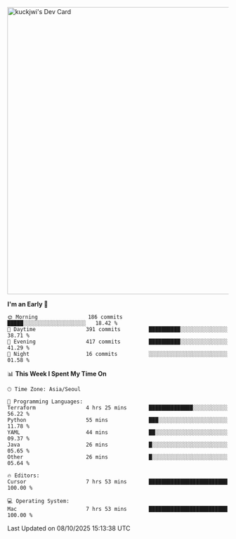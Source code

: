 <a href="https://app.daily.dev/kuckhwancho"><img src="https://api.daily.dev/devcards/v2/efef39c8028947428b3c0b486b9cd9b6.png?r=iz2&type=wide" width="652" alt="kuckjwi's Dev Card"/></a>

<!--START_SECTION:waka-->
**I'm an Early 🐤** 

```text
🌞 Morning                186 commits         █████░░░░░░░░░░░░░░░░░░░░   18.42 % 
🌆 Daytime                391 commits         ██████████░░░░░░░░░░░░░░░   38.71 % 
🌃 Evening                417 commits         ██████████░░░░░░░░░░░░░░░   41.29 % 
🌙 Night                  16 commits          ░░░░░░░░░░░░░░░░░░░░░░░░░   01.58 % 
```


📊 **This Week I Spent My Time On** 

```text
🕑︎ Time Zone: Asia/Seoul

💬 Programming Languages: 
Terraform                4 hrs 25 mins       ██████████████░░░░░░░░░░░   56.22 % 
Python                   55 mins             ███░░░░░░░░░░░░░░░░░░░░░░   11.78 % 
YAML                     44 mins             ██░░░░░░░░░░░░░░░░░░░░░░░   09.37 % 
Java                     26 mins             █░░░░░░░░░░░░░░░░░░░░░░░░   05.65 % 
Other                    26 mins             █░░░░░░░░░░░░░░░░░░░░░░░░   05.64 % 

🔥 Editors: 
Cursor                   7 hrs 53 mins       █████████████████████████   100.00 % 

💻 Operating System: 
Mac                      7 hrs 53 mins       █████████████████████████   100.00 % 
```


 Last Updated on 08/10/2025 15:13:38 UTC
<!--END_SECTION:waka-->
